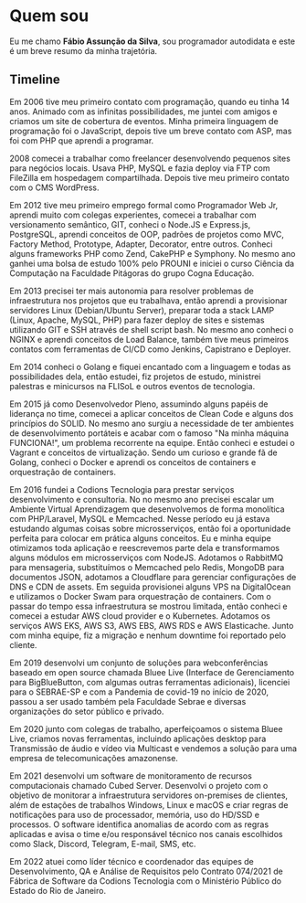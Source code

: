 # Quem sou
Eu me chamo **Fábio Assunção da Silva**, sou programador autodidata e este é um breve resumo da minha trajetória.

## Timeline

Em 2006 tive meu primeiro contato com programação, quando eu tinha 14 anos. Animado com as infinitas possibilidades, me juntei com amigos e criamos um site de cobertura de eventos. Minha primeira linguagem de programação foi o JavaScript, depois tive um breve contato com ASP, mas foi com PHP que aprendi a programar.

2008 comecei a trabalhar como freelancer desenvolvendo pequenos sites para negócios locais. Usava PHP, MySQL e fazia deploy via FTP com FileZilla em hospedagem compartilhada. Depois tive meu primeiro contato com o CMS WordPress.

Em 2012 tive meu primeiro emprego formal como Programador Web Jr, aprendi muito com colegas experientes, comecei a trabalhar com versionamento semântico, GIT, conheci o Node.JS e Express.js, PostgreSQL, aprendi conceitos de OOP, padrões de projetos como MVC, Factory Method, Prototype, Adapter, Decorator, entre outros. Conheci alguns frameworks PHP como Zend, CakePHP e Symphony. No mesmo ano ganhei uma bolsa de estudo 100% pelo PROUNI e iniciei o curso Ciência da Computação na Faculdade Pitágoras do grupo Cogna Educação.

Em 2013 precisei ter mais autonomia para resolver problemas de infraestrutura nos projetos que eu trabalhava, então aprendi a provisionar servidores Linux (Debian/Ubuntu Server), preparar toda a stack LAMP (Linux, Apache, MySQL, PHP) para fazer deploy de sites e sistemas utilizando GIT e SSH através de shell script bash. No mesmo ano conheci o NGINX e aprendi conceitos de Load Balance, também tive meus primeiros contatos com ferramentas de CI/CD como Jenkins, Capistrano e Deployer.

Em 2014 conheci o Golang e fiquei encantado com a linguagem e todas as possibilidades dela, então estudei, fiz projetos de estudo, ministrei palestras e minicursos na FLISoL e outros eventos de tecnologia.

Em 2015 já como Desenvolvedor Pleno, assumindo alguns papéis de liderança no time, comecei a aplicar conceitos de Clean Code e alguns dos princípios do SOLID. No mesmo ano surgiu a necessidade de ter ambientes de desenvolvimento portáteis e acabar com o famoso "Na minha máquina FUNCIONA!", um problema recorrente na equipe. Então conheci e estudei o Vagrant e conceitos de virtualização. Sendo um curioso e grande fã de Golang, conheci o Docker e aprendi os conceitos de containers e orquestração de containers.

Em 2016 fundei a Codions Tecnologia para prestar serviços desenvolvimento e consultoria. No no mesmo ano precisei escalar um Ambiente Virtual Aprendizagem que desenvolvemos de forma monolítica com PHP/Laravel, MySQL e Memcached. Nesse período eu já estava estudando algumas coisas sobre microsserviços, então foi a oportunidade perfeita para colocar em prática alguns conceitos. Eu e minha equipe otimizamos toda aplicação e reescrevemos parte dela e transformamos alguns módulos em microsserviços com NodeJS. Adotamos o RabbitMQ para mensageria, substituímos o Memcached pelo Redis, MongoDB para documentos JSON, adotamos a Cloudflare para gerenciar configurações de DNS e CDN de assets. Em seguida provisionei alguns VPS na DigitalOcean e utilizamos o Docker Swam para orquestração de containers. Com o passar do tempo essa infraestrutura se mostrou limitada, então conheci e comecei a estudar AWS cloud provider e o Kubernetes. Adotamos os serviços AWS EKS, AWS S3, AWS EBS, AWS RDS e AWS Elasticache. Junto com minha equipe, fiz a migração e nenhum downtime foi reportado pelo cliente.

Em 2019 desenvolvi um conjunto de soluções para webconferências baseado em open source chamada Bluee Live (Interface de Gerenciamento para BigBlueButton, com algumas outras ferramentas adicionais), licenciei para o SEBRAE-SP e com a Pandemia de covid-19 no início de 2020, passou a ser usado também pela Faculdade Sebrae e diversas organizações do setor público e privado.

Em 2020 junto com colegas de trabalho, aperfeiçoamos o sistema Bluee Live, criamos novas ferramentas, incluindo aplicações desktop para Transmissão de áudio e vídeo via Multicast e vendemos a solução para uma empresa de telecomunicações amazonense.

Em 2021 desenvolvi um software de monitoramento de recursos computacionais chamado Cubed Server. Desenvolvi o projeto com o objetivo de monitorar a infraestrutura servidores on-premises de clientes, além de estações de trabalhos Windows, Linux e macOS e criar regras de notificações para uso de processador, memória, uso do HD/SSD e processos. O software identifica anomalias de acordo com as regras aplicadas e avisa o time e/ou responsável técnico nos canais escolhidos como Slack, Discord, Telegram, E-mail, SMS, etc.

Em 2022 atuei como líder técnico e coordenador das equipes de Desenvolvimento, QA e Análise de Requisitos pelo Contrato 074/2021 de Fábrica de Software da Codions Tecnologia com o Ministério Público do Estado do Rio de Janeiro.
